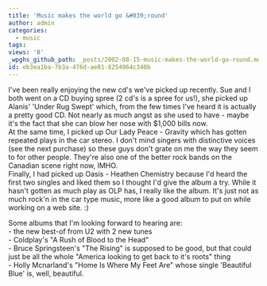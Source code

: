 ```yaml
---
title: 'Music makes the world go &#039;round'
author: admin
categories:
  - music
tags: 
views: '8'
_wpghs_github_path: _posts/2002-08-15-music-makes-the-world-go-round.md
id: eb3ea1ba-7b3a-476d-ae81-8254964c340b
---
```

<p>I've been really enjoying the new cd's we've picked up recently. Sue and I both went on a CD buying spree (2 cd's is a spree for us!), she picked up Alanis' 'Under Rug Swept' which, from the few times I've heard it is actually a pretty good CD. Not nearly as much angst as she used to have - maybe it's the fact that she can blow her nose with $1,000 bills now.<br />
At the same time, I picked up Our Lady Peace - Gravity which has gotten repeated plays in the car stereo. I don't mind singers with distinctive voices (see the next purchase) so these guys don't grate on me the way they seem to for other people. They're also one of the better rock bands on the Canadian scene right now, IMHO.<br />
Finally, I had picked up Oasis - Heathen Chemistry because I'd heard the first two singles and liked them so I thought I'd give the album a try. While it hasn't gotten as much play as OLP has, I really like the album. It's just not as much rock'n in the car type music, more like a good album to put on while working on a web site. :)</p>
<p>Some albums that I'm looking forward to hearing are:<br />
- the new best-of from U2 with 2 new tunes<br />
- Coldplay's "A Rush of Blood to the Head"<br />
- Bruce Springsteen's "The Rising" is supposed to be good, but that could just be all the whole "America looking to get back to it's roots" thing<br />
- Holly Mcnarland's "Home Is Where My Feet Are" whose single 'Beautiful Blue' is, well, beautiful.</p>
